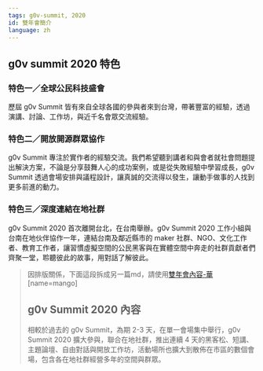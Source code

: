```yaml
---
tags: g0v-summit, 2020
id: 雙年會簡介
language: zh
---
```


## g0v summit 2020 特色

### 特色一／全球公民科技盛會
歷屆 g0v Summit 皆有來自全球各國的參與者來到台灣，帶著豐富的經驗，透過演講、討論、工作坊，與近千名會眾交流經驗。

### 特色二／開放開源群眾協作
g0v Summit 專注於實作者的經驗交流。我們希望聽到講者和與會者就社會問題提出解決方案，不論是分享鼓舞人心的成功案例，或是從失敗經驗中學習成長，g0v Summit 透過會場安排與議程設計，讓真誠的交流得以發生，讓動手做事的人找到更多前進的動力。

### 特色三／深度連結在地社群
g0v Summit 2020 首次離開台北，在台南舉辦。g0v Summit 2020 工作小組與台南在地伙伴協作一年，連結台南及鄰近縣市的 maker 社群、NGO、文化工作者、教育工作者，讓習慣虛擬空間的公民黑客與在實體空間中奔走的社群貢獻者們齊聚一堂，聆聽彼此的故事，用對話了解彼此。

>因排版關係，下面這段拆成另一篇md，請使用[雙年會內容-華](https://g0v.hackmd.io/Vh-FCcadQ8uVXNlgtzWGvQ)
>[name=mango]
>## g0v Summit 2020 內容
>相較於過去的 g0v Summit，為期 2-3 天，在單一會場集中舉行，g0v Summit 2020 擴大參與，聯合在地社群，推出連續 4 天的黑客松、短講、主題論壇、自由對話與開放工作坊，活動場所也擴大到散佈在市區的數個會場，包含各在地社群經營多年的空間與群眾。
